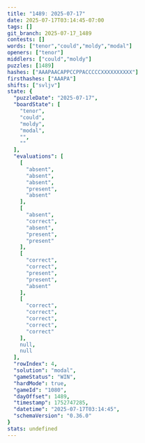 ```yaml
---
title: "1489: 2025-07-17"
date: 2025-07-17T03:14:45-07:00
tags: []
git_branch: 2025-07-17_1489
contests: []
words: ["tenor","could","moldy","modal"]
openers: ["tenor"]
middlers: ["could","moldy"]
puzzles: [1489]
hashes: ["AAAPAACAPPCCPPACCCCCXXXXXXXXXX"]
firsthashes: ["AAAPA"]
shifts: ["svljv"]
state: {
  "puzzleDate": "2025-07-17",
  "boardState": [
    "tenor",
    "could",
    "moldy",
    "modal",
    "",
    ""
  ],
  "evaluations": [
    [
      "absent",
      "absent",
      "absent",
      "present",
      "absent"
    ],
    [
      "absent",
      "correct",
      "absent",
      "present",
      "present"
    ],
    [
      "correct",
      "correct",
      "present",
      "present",
      "absent"
    ],
    [
      "correct",
      "correct",
      "correct",
      "correct",
      "correct"
    ],
    null,
    null
  ],
  "rowIndex": 4,
  "solution": "modal",
  "gameStatus": "WIN",
  "hardMode": true,
  "gameId": "1080",
  "dayOffset": 1489,
  "timestamp": 1752747285,
  "datetime": "2025-07-17T03:14:45",
  "schemaVersion": "0.36.0"
}
stats: undefined
---
```

<!-- more -->

